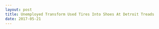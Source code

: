 ```yaml
---
layout: post
title: Unemployed Transform Used Tires Into Shoes At Detroit Treads
date: 2017-05-21
---
```



